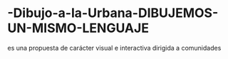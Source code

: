 # -Dibujo-a-la-Urbana-DIBUJEMOS-UN-MISMO-LENGUAJE
es una propuesta de carácter visual e interactiva dirigida a comunidades
